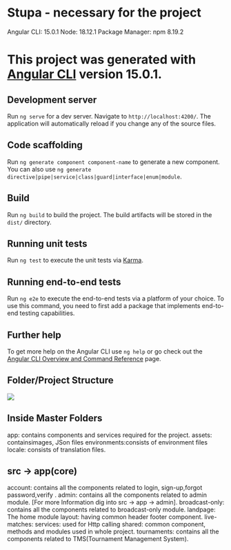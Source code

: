 # Stupa - necessary for the project
Angular CLI: 15.0.1
Node: 18.12.1
Package Manager: npm 8.19.2
# This project was generated with [Angular CLI](https://github.com/angular/angular-cli) version 15.0.1.

## Development server

Run `ng serve` for a dev server. Navigate to `http://localhost:4200/`. The application will automatically reload if you change any of the source files.

## Code scaffolding

Run `ng generate component component-name` to generate a new component. You can also use `ng generate directive|pipe|service|class|guard|interface|enum|module`.

## Build

Run `ng build` to build the project. The build artifacts will be stored in the `dist/` directory.

## Running unit tests

Run `ng test` to execute the unit tests via [Karma](https://karma-runner.github.io).

## Running end-to-end tests

Run `ng e2e` to execute the end-to-end tests via a platform of your choice. To use this command, you need to first add a package that implements end-to-end testing capabilities.

## Further help

To get more help on the Angular CLI use `ng help` or go check out the [Angular CLI Overview and Command Reference](https://angular.io/cli) page.

## Folder/Project Structure
[![](https://mermaid.ink/img/pako:eNpt0clqwzAQBuBXEXNOXsCHQovTLS09OLexD1NpEgu0GC2GEPLuVYhL7TQ6CX3_jNDoBNIrhgoOgYZe7OrWibIeMQbZifX64QlpGDpxeyyRYuQUu1uokd2og3eWXWHxr3KDxksyPNHU_yLiGUlKn126dp3TC5Ky2k3XzeUVv4MnJSmmL2eOdxJvaMipgQ58B9_R6JEtJdnz72uWiS02HEYtZ7zwD2x6Cqz-dMGfmHwOjq7zgBVYDpa0KjM_XSpaSD1bbqEqW8V7yia10LpziVJOvjk6CVUKmVeQB0WJa03ltyxUezKRzz-5nowB?type=png)](https://mermaid.live/edit#pako:eNpt0clqwzAQBuBXEXNOXsCHQovTLS09OLexD1NpEgu0GC2GEPLuVYhL7TQ6CX3_jNDoBNIrhgoOgYZe7OrWibIeMQbZifX64QlpGDpxeyyRYuQUu1uokd2og3eWXWHxr3KDxksyPNHU_yLiGUlKn126dp3TC5Ky2k3XzeUVv4MnJSmmL2eOdxJvaMipgQ58B9_R6JEtJdnz72uWiS02HEYtZ7zwD2x6Cqz-dMGfmHwOjq7zgBVYDpa0KjM_XSpaSD1bbqEqW8V7yia10LpziVJOvjk6CVUKmVeQB0WJa03ltyxUezKRzz-5nowB)
  
## Inside Master Folders
app: contains components and services required for the project.
assets: containsimages, JSon files
environments:consists of environment files
locale: consists of translation files.

## src -> app(core)
account: contains all the components related to login, sign-up,forgot password,verify .
admin: contains all the components related to admin module. [For more Information dig into src -> app -> admin].
broadcast-only: contains all the components related to broadcast-only module.
landpage: The home module 
layout: having common header footer component.
live-matches: 
services: used for Http calling 
shared: common component, methods and modules used in whole project.
tournaments: contains all the components related to TMS(Tournament Management System).